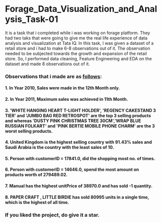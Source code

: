 # Forage_Data_Visualization_and_Analysis_Task-01
It is a task that i completed while i was working on forage platform. They had two taks that were going to give me the real life experience of data analysis and visualization at
Tata IQ. In this task, I was given a dataset of a retail store and i had to make 6-8 observations out of it. The observation needed to be subjected towards the growth and expansion of the retail store.
So, I performed data cleaning, Feature Engineering and EDA on the dataset and made 8 observations out of it.

### Observations that i made are as [follows](https://github.com/HemantShankar/Forage_Data_Visualization_and_Analysis_Task-01/blob/main/Forage-Data%20Visualization.ipynb):
#### 1. In Year 2010, Sales were made in the 12th Month only.
#### 2. In Year 2011, Maximum sales was achieved in 11th Month.
#### 3. 'WHITE HANGING HEART T-LIGHT HOLDER', 'REGENCY CAKESTAND 3 TIER' and 'JUMBO BAG RED RETROSPOT' are the top 3 selling products and whereas 'DUSTY PINK CHRISTMAS TREE 30CM','WRAP BLUE RUSSIAN FOLKART' and 'PINK BERTIE MOBILE PHONE CHARM' are the 3 worst selling products.
#### 4. United Kingdom is the highest selling country with 91.43% sales and Saudi Arabia is the country with the least sales of 10.
#### 5. Person with customerID = 17841.0, did the shopping most no. of times.
#### 6. Person with customerID = 14646.0, spend the most amount on products worth of 279489.02.
#### 7. Manual has the highest unitPrice of 38970.0 and has sold -1 quantity.
#### 8. PAPER CRAFT , LITTLE BIRDIE has sold 80995 units in a single time, which is the highest of all time.

### If you liked the project, do give it a star.
